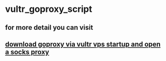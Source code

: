 # vultr_goproxy_script


## for more detail you can visit 
## [download goproxy via vultr vps startup and open a socks proxy](https://test.yellowkingdom.cn/2019/06/22/download-goproxy-via-vultr-vps-startup-and-open-a-socks-proxy/)